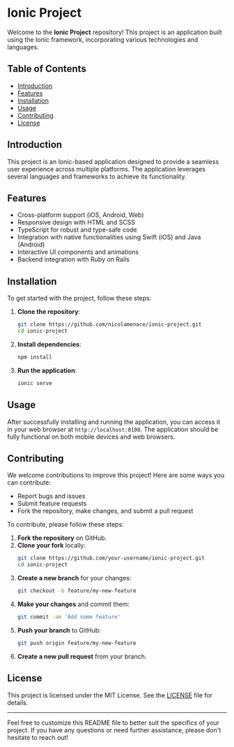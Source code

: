 # Ionic Project

Welcome to the **Ionic Project** repository! This project is an application built using the Ionic framework, incorporating various technologies and languages.

## Table of Contents

- [Introduction](#introduction)
- [Features](#features)
- [Installation](#installation)
- [Usage](#usage)
- [Contributing](#contributing)
- [License](#license)

## Introduction

This project is an Ionic-based application designed to provide a seamless user experience across multiple platforms. The application leverages several languages and frameworks to achieve its functionality.

## Features

- Cross-platform support (iOS, Android, Web)
- Responsive design with HTML and SCSS
- TypeScript for robust and type-safe code
- Integration with native functionalities using Swift (iOS) and Java (Android)
- Interactive UI components and animations
- Backend integration with Ruby on Rails

## Installation

To get started with the project, follow these steps:

1. **Clone the repository**:
    ```sh
    git clone https://github.com/nicolamenace/ionic-project.git
    cd ionic-project
    ```

2. **Install dependencies**:
    ```sh
    npm install
    ```

3. **Run the application**:
    ```sh
    ionic serve
    ```

## Usage

After successfully installing and running the application, you can access it in your web browser at `http://localhost:8100`. The application should be fully functional on both mobile devices and web browsers.

## Contributing

We welcome contributions to improve this project! Here are some ways you can contribute:

- Report bugs and issues
- Submit feature requests
- Fork the repository, make changes, and submit a pull request

To contribute, please follow these steps:

1. **Fork the repository** on GitHub.
2. **Clone your fork** locally:
    ```sh
    git clone https://github.com/your-username/ionic-project.git
    cd ionic-project
    ```
3. **Create a new branch** for your changes:
    ```sh
    git checkout -b feature/my-new-feature
    ```
4. **Make your changes** and commit them:
    ```sh
    git commit -am 'Add some feature'
    ```
5. **Push your branch** to GitHub:
    ```sh
    git push origin feature/my-new-feature
    ```
6. **Create a new pull request** from your branch.

## License

This project is licensed under the MIT License. See the [LICENSE](LICENSE) file for details.

---

Feel free to customize this README file to better suit the specifics of your project. If you have any questions or need further assistance, please don't hesitate to reach out!

